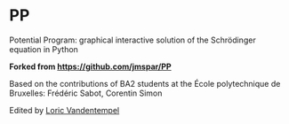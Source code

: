 # PP
Potential Program: graphical interactive solution of the Schrödinger equation in Python

**Forked from https://github.com/jmspar/PP**

Based on the contributions of BA2 students at the École polytechnique de Bruxelles:
Frédéric Sabot, Corentin Simon

Edited by [Loric Vandentempel](https://github.com/loricvdt/)
